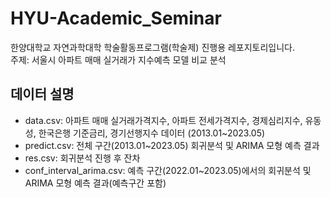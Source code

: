 # HYU-Academic_Seminar 
한양대학교 자연과학대학 학술활동프로그램(학술제) 진행용 레포지토리입니다. </br>
주제: 서울시 아파트 매매 실거래가 지수예측 모델 비교 분석 </br>
## 데이터 설명
* data.csv: 아파트 매매 실거래가격지수, 아파트 전세가격지수, 경제심리지수, 유동성, 한국은행 기준금리, 경기선행지수 데이터 (2013.01~2023.05)
* predict.csv: 전체 구간(2013.01~2023.05) 회귀분석 및 ARIMA 모형 예측 결과
* res.csv: 회귀분석 진행 후 잔차
* conf_interval_arima.csv: 예측 구간(2022.01~2023.05)에서의 회귀분석 및 ARIMA 모형 예측 결과(예측구간 포함)
